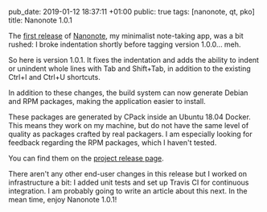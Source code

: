 pub_date: 2019-01-12 18:37:11 +01:00
public: true
tags: [nanonote, qt, pko]
title: Nanonote 1.0.1

The [first release][v100] of [Nanonote][], my minimalist note-taking app, was a bit rushed: I broke indentation shortly before tagging version 1.0.0... meh.

[Nanonote]: https://github.com/agateau/nanonote
[v100]: ../../2018/nanonote-1-0-0

So here is version 1.0.1. It fixes the indentation and adds the ability to indent or unindent whole lines with Tab and Shift+Tab, in addition to the existing Ctrl+I and Ctrl+U shortcuts.

<!-- break -->

In addition to these changes, the build system can now generate Debian and RPM packages, making the application easier to install.

These packages are generated by CPack inside an Ubuntu 18.04 Docker. This means they work on my machine, but do not have the same level of quality as packages crafted by real packagers. I am especially looking for feedback regarding the RPM packages, which I haven't tested.

You can find them on the [project release page][release].

[release]: https://github.com/agateau/nanonote/releases/tag/1.0.1

There aren't any other end-user changes in this release but I worked on infrastructure a bit: I added unit tests and set up Travis CI for continuous integration. I am probably going to write an article about this next. In the mean time, enjoy Nanonote 1.0.1!
